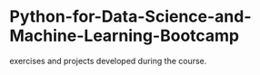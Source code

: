 # Python-for-Data-Science-and-Machine-Learning-Bootcamp
 exercises and projects developed during the course.
